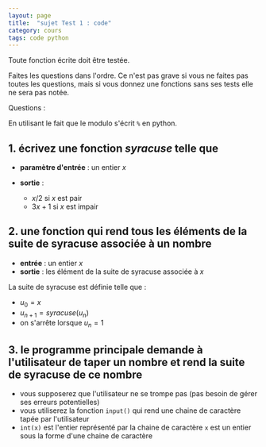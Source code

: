 ```yaml
---
layout: page
title:  "sujet Test 1 : code"
category: cours
tags: code python
---
```



Toute fonction écrite doit être testée.

Faites les questions dans l'ordre. Ce n'est pas grave si vous ne faites pas toutes les questions, mais si vous donnez une fonctions sans ses tests elle ne sera pas notée.

Questions :

En utilisant le fait que le modulo s'écrit `%` en python.

## 1. écrivez une fonction *syracuse* telle que

* **paramètre d'entrée** : un entier $x$

* **sortie** :

  * $x/2$ si $x$ est pair
  * $3x + 1$ si $x$ est impair

## 2. une fonction qui rend tous les éléments de la suite de syracuse associée à un nombre

* **entrée** : un entier $x$
* **sortie** : les élément de la suite de syracuse associée à $x$

La suite de syracuse est définie telle que :

* $u_0 =x$
* $u_{n+1} = {syracuse}(u_n)$
* on s'arrête lorsque $u_n =1$

## 3. le programme principale demande à l'utilisateur de taper un nombre et rend la suite de syracuse de ce nombre

* vous supposerez que l'utilisateur ne se trompe pas (pas besoin de gérer ses erreurs potentielles)
* vous utiliserez la fonction `input()` qui rend une chaine de caractère tapée par l'utilisateur
* `int(x)` est l'entier représenté par la chaine de caractère `x` est un entier sous la forme d'une chaine de caractère
